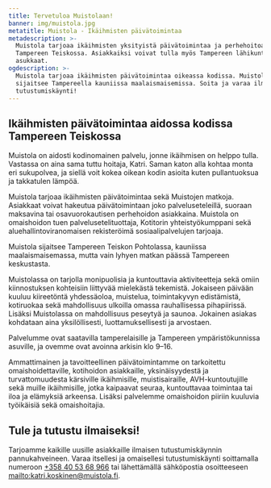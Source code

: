 ```yaml
---
title: Tervetuloa Muistolaan!
banner: img/muistola.jpg
metatitle: Muistola - Ikäihmisten päivätoimintaa
metadescription: >-
  Muistola tarjoaa ikäihmisten yksityistä päivätoimintaa ja perhehoitoa
  Tampereen Teiskossa. Asiakkaiksi voivat tulla myös Tampereen lähikuntien
  asukkaat.
ogdescription: >-
  Muistola tarjoaa ikäihmisten päivätoimintaa oikeassa kodissa. Muistola
  sijaitsee Tampereella kauniissa maalaismaisemissa. Soita ja varaa ilmainen
  tutustumiskäynti!
---
```

## Ikäihmisten päivätoimintaa aidossa kodissa Tampereen Teiskossa

Muistola on aidosti kodinomainen palvelu, jonne ikäihmisen on helppo tulla. Vastassa on aina sama tuttu hoitaja, Katri. Saman katon alla kohtaa monta eri sukupolvea, ja siellä voit kokea oikean kodin asioita kuten pullantuoksua ja takkatulen lämpöä.

Muistola tarjoaa ikäihmisten päivätoimintaa sekä Muistojen matkoja. Asiakkaat voivat hakeutua päivätoimintaan joko palveluseteleillä, suoraan maksavina tai osavuorokautisen perhehoidon asiakkaina. Muistola on omaishoidon tuen palvelusetelituottaja, Kotitorin yhteistyökumppani sekä aluehallintoviranomaisen rekisteröimä sosiaalipalvelujen tarjoaja.

Muistola sijaitsee Tampereen Teiskon Pohtolassa, kauniissa maalaismaisemassa, mutta vain lyhyen matkan päässä Tampereen keskustasta. 

Muistolassa on tarjolla monipuolisia ja kuntouttavia aktiviteetteja sekä omiin kiinnostuksen kohteisiin liittyvää mielekästä tekemistä. Jokaiseen päivään kuuluu kiireetöntä yhdessäoloa, muistelua, toimintakyvyn edistämistä, kotiruokaa sekä mahdollisuus ulkoilla omassa rauhallisessa pihapiirissä. Lisäksi Muistolassa on mahdollisuus peseytyä ja saunoa. Jokainen asiakas kohdataan aina yksilöllisesti, luottamuksellisesti ja arvostaen.

Palvelumme ovat saatavilla tamperelaisille ja Tampereen ympäristökunnissa asuville, ja ovemme ovat avoinna arkisin klo 9–16.

Ammattimainen ja tavoitteellinen päivätoimintamme on tarkoitettu omaishoidettaville, kotihoidon asiakkaille, yksinäisyydestä ja turvattomuudesta kärsiville ikäihmisille, muistisairaille, AVH-kuntoutujille sekä muille ikäihmisille, jotka kaipaavat seuraa, kuntouttavaa toimintaa tai  iloa ja elämyksiä arkeensa. Lisäksi palvelemme omaishoidon piiriin kuuluvia työikäisiä sekä omaishoitajia. 

## Tule ja tutustu ilmaiseksi!

Tarjoamme kaikille uusille asiakkaille ilmaisen tutustumiskäynnin pannukahveineen. Varaa itsellesi ja omaisellesi tutustumiskäynti soittamalla numeroon [+358 40 53 68 966](tel:+358405368966) tai lähettämällä sähköpostia osoitteeseen <mailto:katri.koskinen@muistola.fi>.
